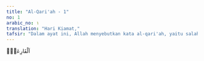 ```yaml
---
title: "Al-Qari'ah - 1"
no: 1
arabic_no: ١
translation: "Hari Kiamat,"
tafsir: "Dalam ayat ini, Allah menyebutkan kata al-qari'ah, yaitu salah satu nama hari Kiamat, seperti al-haqqah, as-sakhkhah, ath-thammah, dan al-Gasyiyah. Hari Kiamat itu juga disebut al-qari'ah karena ia menggetarkan hati setiap orang akibat kedahsyatannya. Kata al-qari'ah juga digunakan untuk menyebut suatu bencana hebat. Allah berfirman:\n\nDan orang-orang kafir senantiasa ditimpa bencana disebabkan perbuatan mereka sendiri. (ar-Ra'd/13: 31)\n\nMaksudnya mereka ditimpa malapetaka hebat yang mengetuk hati mereka dan menyakiti tubuh mereka, sehingga mereka mengeluh karenanya."
---
```


اَلْقَارِعَةُۙ

